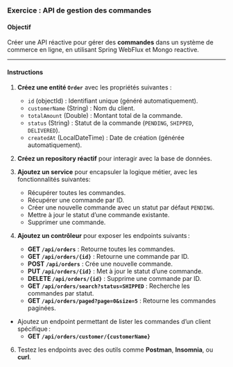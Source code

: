 ### **Exercice  : API de gestion des commandes**

#### **Objectif**
Créer une API réactive pour gérer des **commandes** dans un système de commerce en ligne, en utilisant Spring WebFlux et Mongo reactive.

---

#### **Instructions**
1. **Créez une entité `Order`** avec les propriétés suivantes :
    - `id` (objectId) : Identifiant unique (généré automatiquement).
    - `customerName` (String) : Nom du client.
    - `totalAmount` (Double) : Montant total de la commande.
    - `status` (String) : Statut de la commande (`PENDING`, `SHIPPED`, `DELIVERED`).
    - `createdAt` (LocalDateTime) : Date de création (générée automatiquement).

2. **Créez un repository réactif** pour interagir avec la base de données.

3. **Ajoutez un service** pour encapsuler la logique métier, avec les fonctionnalités suivantes:
    - Récupérer toutes les commandes.
    - Récupérer une commande par ID.
    - Créer une nouvelle commande avec un statut par défaut `PENDING`.
    - Mettre à jour le statut d’une commande existante.
    - Supprimer une commande.

4. **Ajoutez un contrôleur** pour exposer les endpoints suivants :
    - **GET `/api/orders`** : Retourne toutes les commandes.
    - **GET `/api/orders/{id}`** : Retourne une commande par ID.
    - **POST `/api/orders`** : Crée une nouvelle commande.
    - **PUT `/api/orders/{id}`** : Met à jour le statut d’une commande.
    - **DELETE `/api/orders/{id}`** : Supprime une commande par ID.
    - **GET `/api/orders/search?status=SHIPPED`** : Recherche les commandes par statut.
    - **GET `/api/orders/paged?page=0&size=5`** : Retourne les commandes paginées.

- Ajoutez un endpoint permettant de lister les commandes d’un client spécifique :
   - **GET `/api/orders/customer/{customerName}`**

6. Testez les endpoints avec des outils comme **Postman**, **Insomnia**, ou **curl**.
